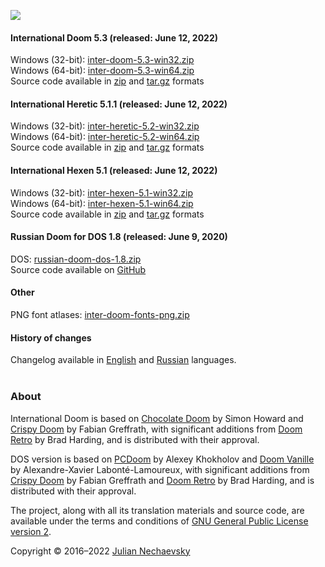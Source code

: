 ![](https://jnechaevsky.github.io/inter-doom/files/inter-doom-git.png)

#### International Doom 5.3 (released: June 12, 2022)

Windows (32-bit): [inter-doom-5.3-win32.zip](https://github.com/JNechaevsky/inter-doom/releases/download/5.3/inter-doom-5.3-win32.zip)<br />
Windows (64-bit): [inter-doom-5.3-win64.zip](https://github.com/JNechaevsky/inter-doom/releases/download/5.3/inter-doom-5.3-win64.zip)<br />
Source code available in [zip](https://github.com/JNechaevsky/inter-doom/archive/refs/tags/5.3.zip) and [tar.gz](https://github.com/JNechaevsky/inter-doom/archive/refs/tags/5.3.tar.gz) formats<br />

#### International Heretic 5.1.1 (released: June 12, 2022)

Windows (32-bit): [inter-heretic-5.2-win32.zip](https://github.com/JNechaevsky/inter-doom/releases/download/heretic-5.2/inter-heretic-5.2-win32.zip)<br />
Windows (64-bit): [inter-heretic-5.2-win64.zip](https://github.com/JNechaevsky/inter-doom/releases/download/heretic-5.2/inter-heretic-5.2-win64.zip)<br />
Source code available in [zip](https://github.com/JNechaevsky/inter-doom/archive/refs/tags/heretic-5.2.zip) and [tar.gz](https://github.com/JNechaevsky/inter-doom/archive/refs/tags/heretic-5.2.tar.gz) formats<br />

#### International Hexen 5.1 (released: June 12, 2022)

Windows (32-bit): [inter-hexen-5.1-win32.zip](https://github.com/JNechaevsky/inter-doom/releases/download/hexen-5.1/inter-hexen-5.1-win32.zip)<br />
Windows (64-bit): [inter-hexen-5.1-win64.zip](https://github.com/JNechaevsky/inter-doom/releases/download/hexen-5.1/inter-hexen-5.1-win64.zip)<br />
Source code available in [zip](https://github.com/JNechaevsky/inter-doom/archive/refs/tags/hexen-5.1.zip) and [tar.gz](https://github.com/JNechaevsky/inter-doom/archive/refs/tags/hexen-5.1.tar.gz) formats<br />

#### Russian Doom for DOS 1.8 (released: June 9, 2020)

DOS: [russian-doom-dos-1.8.zip](https://github.com/JNechaevsky/inter-doom/releases/download/dos-1.8/russian-doom-dos-1.8.zip)<br />
Source code available on [GitHub](https://github.com/JNechaevsky/inter-doom/tree/master/src_dos)

#### Other

PNG font atlases: [inter-doom-fonts-png.zip](https://jnechaevsky.github.io/inter-doom/files/inter-doom-fonts-png.zip)

#### History of changes

Changelog available in [English](https://github.com/JNechaevsky/inter-doom/wiki/Changelog) and [Russian](https://github.com/JNechaevsky/inter-doom/wiki/Changelog-(Rus)) languages.<br /><br />

### About

International Doom is based on [Chocolate Doom](https://www.chocolate-doom.org) by Simon Howard and [Crispy Doom](http://fabiangreffrath.github.io/crispy-doom) by Fabian Greffrath, with significant additions from [Doom Retro](http://doomretro.com) by Brad Harding, and is distributed with their approval.

DOS version is based on [PCDoom](https://github.com/nukeykt/PCDoom-v2) by Alexey Khokholov and [Doom Vanille](https://github.com/AXDOOMER/doom-vanille) by Alexandre-Xavier Labonté-Lamoureux, with significant additions from [Crispy Doom](http://fabiangreffrath.github.io/crispy-doom) by Fabian Greffrath and [Doom Retro](http://doomretro.com) by Brad Harding, and is distributed with their approval. 

The project, along with all its translation materials and source code, are available under the terms and conditions of [GNU General Public License version 2](https://github.com/JNechaevsky/russian-doom/blob/master/LICENSE.txt).

Copyright &copy; 2016&ndash;2022 [Julian Nechaevsky](https://jnechaevsky.github.io/author.html)
